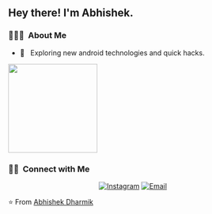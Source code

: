 <h2> Hey there! I'm Abhishek.</h2>

<h3> 👨🏻‍💻 &nbsp;About Me </h3>

- 🤔 &nbsp; Exploring new android technologies and quick hacks.

<a href="https://github.com/AVS1508">
  <img height="180em" src="https://github-readme-stats.vercel.app/api?username=abhishekdharmik&theme=buefy&show_icons=true" />
</a>

<br/>

<h3> 🤝🏻 &nbsp;Connect with Me </h3>

<p align="center">
<a href="https://www.instagram.com/iamabhid/"><img alt="Instagram" src="https://img.shields.io/badge/Instagram-iamabhid-blue?style=flat-square&logo=instagram"></a>
<a href="mailto:abhidharmik1997@gmail.com"><img alt="Email" src="https://img.shields.io/badge/Email-abhidhaarmik1997@gmail.com-blue?style=flat-square&logo=gmail"></a>
</p>

⭐️ From [Abhishek Dharmik](https://github.com/abhishekdharmik)
